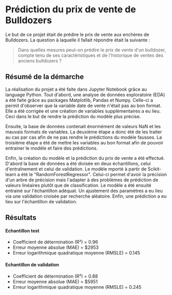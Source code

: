 # Prédiction du prix de vente de Bulldozers

Le but de ce projet était de prédire le prix de vente aux enchères de Bulldozers. La question à laquelle il fallait répondre était la suivante :
> Dans quelles mesures peut-on prédire le prix de vente d'un bulldozer, compte tenu de ses caractéristiques et de l'historique de ventes des anciens bulldozers ?

## Résumé de la démarche
La réalisation du projet a été faite dans Jupyter Notebook grâce au language Python. Tout d'abord, une analyse de données exploratoire (EDA) a été faite grâce au packages Matplotlib, Pandas et Numpy. Celle-ci a permit d'observer que la variable date de vente n'était pas au bon format. Elle a été corrigée et une création de variables supplémentaires a eu lieu. Ceci dans le but de rendre la prédiction du modèle plus précise. 

Ensuite, la base de données contenait énormément de valeurs NaN et les mauvais formats de variables. La deuxième étape a donc été de les traiter au cas par cas afin de ne pas rendre le prédictions du modèle fausses. La troisième étape a été de mettre les variables au bon format afin de pouvoir entrainer le modèle et faire des prédictions. 

Enfin, la création du modèle et la prédiction du prix de vente a été effectué. D'abord la base de données a été divisée en deux échantillons, celui d'entraînement et celui de validation. Le modèle mporté à partir de Scikit-learn a été le "RandomForestRegressor". Celui-ci permet d'avoir la précision d'un arbre de précision mais l'adapter à des problèmes de prédiction de valeurs linéaires plutôt que de classification. Le modèle a été ensuité entrainé sur l'échantillon adéquat. Un ajustement des paramètres a eu lieu via une validation croisée par recherche aléatoire. Enfin, une prédiction a eu lieu sur l'échantillon de validation. 

## Résultats
#### Echantillon test
* Coefficient de détermination (R²) = 0.96
* Erreur moyenne absolue (MAE) = $2953
* Erreur logarithmique quadratique moyenne (RMSLE) = 0.145 

#### Echantillon de validation 
* Coefficient de détermination (R²) = 0.88
* Erreur moyenne absolue (MAE) = $5951
* Erreur logarithmique quadratique moyenne (RMSLE) = 0.245
